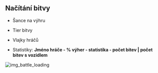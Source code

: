 [img_battle_loading]:{{site.baseurl}}/images/battle_loading.jpg

## Načítání bitvy

- Šance na výhru
- Tier bitvy
- Vlajky hráčů 

- Statistiky: **Jméno hráče - % výher - statistika - počet bitev | počet bitev s vozidlem**

![img_battle_loading]